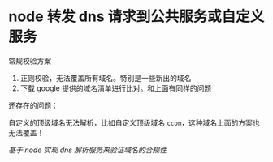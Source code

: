 # node 转发 dns 请求到公共服务或自定义服务

常规校验方案

1. 正则校验，无法覆盖所有域名。特别是一些新出的域名
2. 下载 google 提供的域名清单进行比对。和上面有同样的问题

还存在的问题：

自定义的顶级域名无法解析，比如自定义顶级域名 `ccom`，这种域名上面的方案也无法覆盖！

*基于 node 实现 dns 解析服务来验证域名的合规性*
